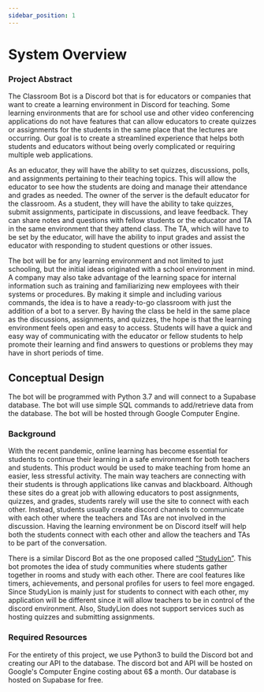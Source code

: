 ```yaml
---
sidebar_position: 1
---
```


# System Overview
### Project Abstract<br/>	
The Classroom Bot is a Discord bot that is for educators or companies that want to create a learning environment in Discord for teaching. Some learning environments that are for school use and other video conferencing applications do not have features that can allow educators to create quizzes or assignments for the students in the same place that the lectures are occurring. Our goal is to create a streamlined experience that helps both students and educators without being overly complicated or requiring multiple web applications.

As an educator, they will have the ability to set quizzes, discussions, polls, and assignments pertaining to their teaching topics. This will allow the educator to see how the students are doing and manage their attendance and grades as needed. The owner of the server is the default educator for the classroom. As a student, they will have the ability to take quizzes, submit assignments, participate in discussions, and leave feedback. They can share notes and questions with fellow students or the educator and TA in the same environment that they attend class. The TA, which will have to be set by the educator, will have the ability to input grades and assist the educator with responding to student questions or other issues.

The bot will be for any learning environment and not limited to just schooling, but the initial ideas originated with a school environment in mind. A company may also take advantage of the learning space for internal information such as training and familiarizing new employees with their systems or procedures. By making it simple and including various commands, the idea is to have a ready-to-go classroom with just the addition of a bot to a server. By having the class be held in the same place as the discussions, assignments, and quizzes, the hope is that the learning environment feels open and easy to access. Students will have a quick and easy way of communicating with the educator or fellow students to help promote their learning and find answers to questions or problems they may have in short periods of time.

## Conceptual Design
The bot will be programmed with Python 3.7 and will connect to a Supabase database. The bot will use simple SQL commands to add/retrieve data from the database. The bot will be hosted through Google Computer Engine.

### Background<br/>
With the recent pandemic, online learning has become essential for students to continue their learning in 
a safe environment for both teachers and students. This product would be used to make teaching from 
home an easier, less stressful activity. The main way teachers are connecting with their students is 
through applications like canvas and blackboard. Although these sites do a great job with allowing 
educators to post assignments, quizzes, and grades, students rarely will use the site to connect with each 
other. Instead, students usually create discord channels to communicate with each other where the 
teachers and TAs are not involved in the discussion. Having the learning environment be on Discord itself 
will help both the students connect with each other and allow the teachers and TAs to be part of the 
conversation. 

There is a similar Discord Bot as the one proposed called [“StudyLion”](https://top.gg/bot/889078613817831495). 
This bot promotes the idea of study communities where students gather 
together in rooms and study with each other. There are cool features like timers, achievements, and 
personal profiles for users to feel more engaged. Since StudyLion is mainly just for students to connect 
with each other, my application will be different since it will allow teachers to be in control of the discord 
environment. Also, StudyLion does not support services such as hosting quizzes and submitting 
assignments. 

### Required Resources<br/>
For the entirety of this project, we use Python3 to build the Discord bot and creating our API to the database. The discord bot and API will be hosted on Google's Computer Engine costing about 6$ a month. Our database is hosted on Supabase for free. 
